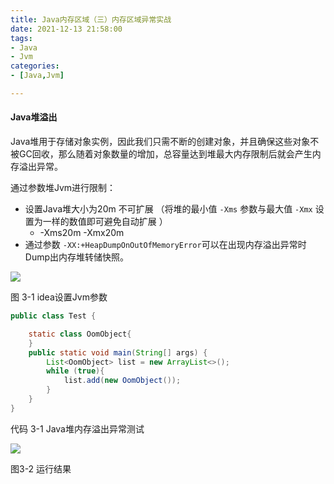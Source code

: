 ```yaml
---
title: Java内存区域（三）内存区域异常实战
date: 2021-12-13 21:58:00
tags:
- Java
- Jvm
categories:
- [Java,Jvm]

---
```


####  Java堆溢出

Java堆用于存储对象实例，因此我们只需不断的创建对象，并且确保这些对象不被GC回收，那么随着对象数量的增加，总容量达到堆最大内存限制后就会产生内存溢出异常。

通过参数堆Jvm进行限制：

- 设置Java堆大小为20m 不可扩展 （将堆的最小值  `-Xms` 参数与最大值 `-Xmx` 设置为一样的数值即可避免自动扩展 ）
  - -Xms20m  -Xmx20m
- 通过参数 `-XX:+HeapDumpOnOutOfMemoryError`可以在出现内存溢出异常时Dump出内存堆转储快照。

![](https://cdn.jsdelivr.net/gh/Xiaomy749/metocs_pic/202112132308710.png)

图 3-1	idea设置Jvm参数



```java
public class Test {

    static class OomObject{
    }
    public static void main(String[] args) {
        List<OomObject> list = new ArrayList<>();
        while (true){
            list.add(new OomObject());
        }
    }
}
```

代码 3-1	Java堆内存溢出异常测试	



![](https://cdn.jsdelivr.net/gh/Xiaomy749/metocs_pic/202112132314663.png)

图3-2	运行结果

​	

